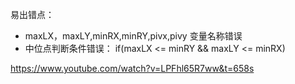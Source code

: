 
易出错点：
* maxLX，maxLY,minRX,minRY,pivx,pivy 变量名称错误
* 中位点判断条件错误： if(maxLX <= minRY && maxLY <= minRX)

https://www.youtube.com/watch?v=LPFhl65R7ww&t=658s

